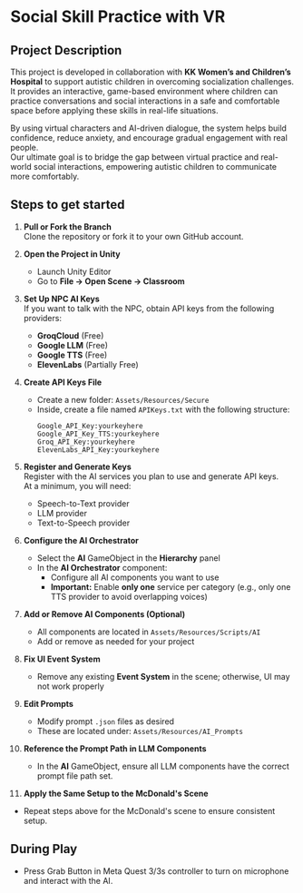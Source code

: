 # Social Skill Practice with VR

## Project Description

This project is developed in collaboration with **KK Women’s and Children’s Hospital** to support autistic children in overcoming socialization challenges.  
It provides an interactive, game-based environment where children can practice conversations and social interactions in a safe and comfortable space before applying these skills in real-life situations.

By using virtual characters and AI-driven dialogue, the system helps build confidence, reduce anxiety, and encourage gradual engagement with real people.  
Our ultimate goal is to bridge the gap between virtual practice and real-world social interactions, empowering autistic children to communicate more comfortably.

## Steps to get started
1. **Pull or Fork the Branch**  
   Clone the repository or fork it to your own GitHub account.

2. **Open the Project in Unity**  
   - Launch Unity Editor  
   - Go to **File → Open Scene → Classroom**

3. **Set Up NPC AI Keys**  
   If you want to talk with the NPC, obtain API keys from the following providers:  
   - **GroqCloud** (Free)  
   - **Google LLM** (Free)  
   - **Google TTS** (Free)  
   - **ElevenLabs** (Partially Free)

4. **Create API Keys File**  
   - Create a new folder: `Assets/Resources/Secure`  
   - Inside, create a file named `APIKeys.txt` with the following structure:  
     ```
     Google_API_Key:yourkeyhere
     Google_API_Key_TTS:yourkeyhere
     Groq_API_Key:yourkeyhere
     ElevenLabs_API_Key:yourkeyhere
     ```

5. **Register and Generate Keys**  
   Register with the AI services you plan to use and generate API keys.  
   At a minimum, you will need:  
   - Speech-to-Text provider  
   - LLM provider  
   - Text-to-Speech provider  

6. **Configure the AI Orchestrator**  
   - Select the **AI** GameObject in the **Hierarchy** panel  
   - In the **AI Orchestrator** component:  
     - Configure all AI components you want to use  
     - **Important:** Enable **only one** service per category (e.g., only one TTS provider to avoid overlapping voices)  

7. **Add or Remove AI Components (Optional)**  
   - All components are located in `Assets/Resources/Scripts/AI`  
   - Add or remove as needed for your project  

8. **Fix UI Event System**  
   - Remove any existing **Event System** in the scene; otherwise, UI may not work properly

9. **Edit Prompts**  
    - Modify prompt `.json` files as desired  
    - These are located under: `Assets/Resources/AI_Prompts`

10. **Reference the Prompt Path in LLM Components**  
    - In the **AI** GameObject, ensure all LLM components have the correct prompt file path set.

11. **Apply the Same Setup to the McDonald's Scene**  
   - Repeat steps above for the McDonald's scene to ensure consistent setup.

## During Play
- Press Grab Button in Meta Quest 3/3s controller to turn on microphone and interact with the AI.


